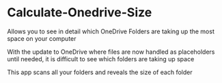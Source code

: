 # Calculate-Onedrive-Size
Allows you to see in detail which OneDrive Folders are taking up the most space on your computer

With the update to OneDrive where files are now handled as placeholders until needed, it is difficult to see which folders are taking up space

This app scans all your folders and reveals the size of each folder
